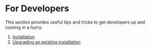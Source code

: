 # For Developers

This section provides useful tips and tricks to get developers up and running in a hurry.

1. [Installation](./installing-bhima.md)
1. [Upgrading an existing installation](./upgrading-bhima.md)
